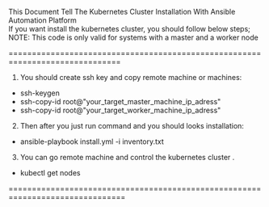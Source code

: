 This Document Tell The Kubernetes Cluster Installation With Ansible Automation Platform                                                                                                              
If you want install the kubernetes cluster, you should follow below steps; 
NOTE: This code is only valid for systems with a master and a worker node

==============================================================================
1) You should create ssh key and copy remote machine or machines:
   
 -   ssh-keygen
 -   ssh-copy-id root@"your_target_master_machine_ip_adress"
 -   ssh-copy-id root@"your_target_worker_machine_ip_adress"
2) Then after you just run command and you should looks installation:
 -  ansible-playbook install.yml -i inventory.txt

3) You can go remote machine and control the kubernetes cluster .
 -  kubectl get nodes

===============================================================================